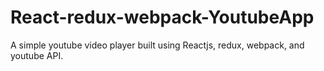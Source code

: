 # React-redux-webpack-YoutubeApp
A simple youtube video player built using Reactjs, redux, webpack, and youtube API.
